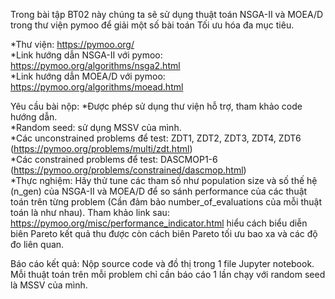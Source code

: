 Trong bài tập BT02 này chúng ta sẽ sử dụng thuật toán NSGA-II và MOEA/D trong thư viện pymoo để giải một số bài toán Tối ưu hóa đa mục tiêu.

*Thư viện: https://pymoo.org/ \
*Link hướng dẫn NSGA-II với pymoo: https://pymoo.org/algorithms/nsga2.html \
*Link hướng dẫn MOEA/D với pymoo: https://pymoo.org/algorithms/moead.html 

Yêu cầu bài nộp:
*Được phép sử dụng thư viện hỗ trợ, tham khảo code hướng dẫn. \
*Random seed: sử dụng MSSV của mình. \
*Các unconstrained problems để test: ZDT1, ZDT2, ZDT3, ZDT4, ZDT6 (https://pymoo.org/problems/multi/zdt.html) \
*Các constrained problems để test: DASCMOP1-6 (https://pymoo.org/problems/constrained/dascmop.html) \
*Thực nghiệm: Hãy thử tune các tham số như population size và số thế hệ (n_gen) của NSGA-II và MOEA/D để so sánh performance của các thuật toán trên từng problem (Cần đảm bảo number_of_evaluations của mỗi thuật toán là như nhau). Tham khảo link sau: https://pymoo.org/misc/performance_indicator.html hiểu cách biểu diễn biên Pareto kết quả thu được còn cách biên Pareto tối ưu bao xa và các độ đo liên quan. 

Báo cáo kết quả: Nộp source code và đồ thị trong 1 file Jupyter notebook. Mỗi thuật toán trên mỗi problem chỉ cần báo cáo 1 lần chạy với random seed là MSSV của mình.
